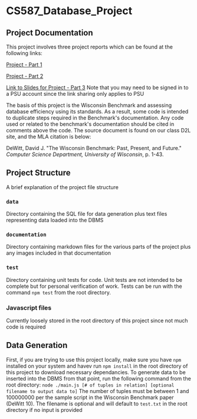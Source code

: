 # CS587_Database_Project

## Project Documentation
This project involves three project reports which can be found at the following links:

[Project - Part 1](./documentation/PROJECT_PART1.md)

[Project - Part 2](./documentation/PROJECT_PART2.md)

[Link to Slides for Project - Part 3](https://docs.google.com/presentation/d/1EQxyrammrpR5SxjKxF6Xm5muJidLCRYmRfmw7GHg5ec/edit?usp=sharing) Note that you may need to be signed in to a PSU account since the link sharing only applies to PSU 



The basis of this project is the Wisconsin Benchmark and assessing database efficiency using its standards. As a result, some code is intended to duplicate steps required in the Benchmark's documentation. Any code used or related to the benchmark's documentation should be cited in comments above the code. The source document is found on our class D2L site, and the MLA citation is below:

DeWitt, David J. "The Wisconsin Benchmark: Past, Present, and Future." *Computer Science Department, University of Wisconsin*, p. 1-43.

## Project Structure
A brief explanation of the project file structure

### `data`
Directory containing the SQL file for data generation plus text files representing data loaded into the DBMS

### `documentation`
Directory containing markdown files for the various parts of the project plus any images included in that documentation

### `test`
Directory containing unit tests for code. Unit tests are not intended to be complete but for personal verification of work. Tests can be run with the command `npm test` from the root directory.

### Javascript files
Currently loosely stored in the root directory of this project since not much code is required

## Data Generation
First, if you are trying to use this project locally, make sure you have `npm` installed on your system and havev run `npm install` in the root directory of this project to download necessary dependancies. To generate data to be inserted into the DBMS from that point, run the following command from the root directory:
```node ./main.js [# of tuples in relation] [optional filename to output data to]```
The number of tuples must be between 1 and 100000000 per the sample script in the Wisconsin Benchmark paper (DeWitt 10). The filename is optional and will default to `test.txt` in the root directory if no input is provided

